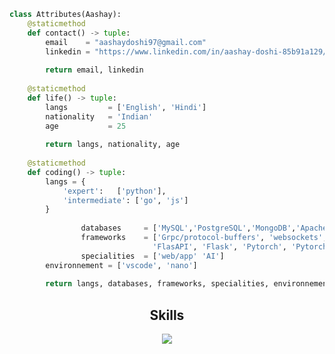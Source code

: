 <!--
### Hi there 👋


**AashayBhupendraDoshi/AashayBhupendraDoshi** is a ✨ _special_ ✨ repository because its `README.md` (this file) appears on your GitHub profile.

Here are some ideas to get you started:

- 🔭 I’m currently working on ...
- 🌱 I’m currently learning ...
- 👯 I’m looking to collaborate on ...
- 🤔 I’m looking for help with ...
- 💬 Ask me about ...
- 📫 How to reach me: ...
- 😄 Pronouns: ...
- ⚡ Fun fact: ...
-->

```python
class Attributes(Aashay):
	@staticmethod
	def contact() -> tuple:
	    email    = "aashaydoshi97@gmail.com"
	    linkedin = "https://www.linkedin.com/in/aashay-doshi-85b91a129/"
	    
	    return email, linkedin
	
	@staticmethod
	def life() -> tuple:
		langs         = ['English', 'Hindi']
		nationality   = 'Indian'
		age           = 25
		
		return langs, nationality, age
	
	@staticmethod
	def coding() -> tuple:
		langs = {
			'expert':   ['python'],
			'intermediate': ['go', 'js']
		}
    
                databases     = ['MySQL','PostgreSQL','MongoDB','ApacheKafka']
                frameworks    = ['Grpc/protocol-buffers', 'websockets', 
                                'FlasAPI', 'Flask', 'Pytorch', 'Pytorch-Geometric']
                specialities  = ['web/app' 'AI']
		environnement = ['vscode', 'nano']
		
		return langs, databases, frameworks, specialities, environnement

```

<!-- 	@staticmethod
	def projects() -> tuple:
		Web/App   = ['HQ Gen', 'Raid Toolkit']
		AI    = ['view bot', 'Algorithms']
		Crypto = ['Gen', 'Botting']
		
    return discord, tiktok, instagram, twitch, website -->
    
<h2 align="center">Skills </h2>

<p align="center">
  <a href="https://skillicons.dev">
    <img src="https://skillicons.dev/icons?i=python,golang,pytorch,tensorflow,flask,vscode,kafka,mongodb,mysql,postgres,git,docker,raspberrypi,nginx" />
  </a>
</p>

